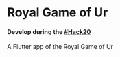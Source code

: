 # Royal Game of Ur

#### Develop during the [#Hack20](https://flutterhackathon.com/)

A Flutter app of the Royal Game of Ur
